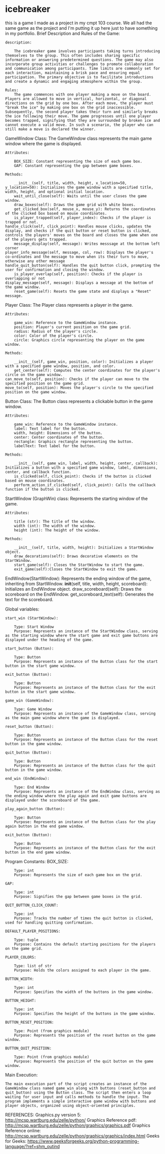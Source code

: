 # icebreaker
this is a game I made as a project in my cmpt 103 course. We all had the same game as the project and I'm putting it up here just to have something in my portfolio.
Brief Description and Rules of the Game:

	description:

		The icebreaker game involves participants taking turns introducing themselves to the group. This often includes sharing specific information or answering predetermined questions. The game may also incorporate group activities or challenges to promote collaboration and communication among participants. Time limits are commonly set for each interaction, maintaining a brisk pace and ensuring equal participation. The primary objective is to facilitate introductions and create a dynamic and engaging atmosphere within the group.

	Rules:
		The game commences with one player making a move on the board. Players are allowed to move in vertical, horizontal, or diagonal directions on the grid by one box. After each move, the player must "break the ice" by making one box on the grid inaccessible. Subsequently, the second player takes their turn and similarly breaks the ice following their move. The game progresses until one player becomes trapped, signifying that they are surrounded by broken ice and cannot execute a valid move. In such a scenario, the player who can still make a move is declared the winner.


GameWindow Class:
    The GameWindow class represents the main game window where the game is displayed.

    Attributes:

        BOX_SIZE: Constant representing the size of each game box.
        GAP: Constant representing the gap between game boxes.
    
    Methods:

        __init__(self, title, width, height, x_location=50, y_location=50): Initializes the game window with a specified title, width, height, and optional initial location.
        wait_until_close(self): Waits until the user closes the game window.
        draw_boxes(self): Draws the game grid with white boxes.
        get_clicked_box(self, mouse_x, mouse_y): Returns the coordinates of the clicked box based on mouse coordinates.
        is_player_trapped(self, player_index): Checks if the player is trapped or not.
	handle_click(self, click_point): Handles mouse clicks, updates the display, and checks if the quit button or reset button is clicked, controls the players' moves on the board and closes the game when one of the players gets trapped.
        message_display(self, message): Writes messsage at the bottom left corner
	player_info_message(self, message, col, row): Displays the player's co-ordinates and the message to move when its their turn to move, otherwise any other message
	handle_quit_button(self): Handles the quit button click, prompting the user for confirmation and closing the window.
        is_player_overlap(self, position): Checks if the player is overlapping or not
	display_message(self, message): Displays a message at the bottom of the game window.
        reset_game(self): Resets the game state and displays a "Reset" message.

Player Class:
    The Player class represents a player in the game.

    Attributes:

        game_win: Reference to the GameWindow instance.
        position: Player's current position on the game grid.
        radius: Radius of the player's circle.
        color: Color of the player's circle.
        circle: Graphics circle representing the player on the game window.
    
    Methods:

        __init__(self, game_win, position, color): Initializes a player with a specified game window, position, and color.
        get_center(self): Computes the center coordinates for the player's circle on the game window.
	can_move_to(self, position): Checks if the player can move to the specified position on the game grid.
	move_to(self, position): Moves the player's circle to the specified position on the game window.
	

Button Class:
    The Button class represents a clickable button in the game window.

    Attributes:

        game_win: Reference to the GameWindow instance.
        label: Text label for the button.
        width, height: Dimensions of the button.
        center: Center coordinates of the button.
        rectangle: Graphics rectangle representing the button.
        labelText: Text label for the button.
    
    Methods:

        __init__(self, game_win, label, width, height, center, callback): Initializes a button with a specified game window, label, dimensions, center, and callback function.
        is_clicked(self, click_point): Checks if the button is clicked based on mouse coordinates.
        perform_action_if_clicked(self, click_point): Calls the callback function if the button is clicked.


StartWindow (GraphWin) class:
    Represents the starting window of the game.

    Attributes:

        title (str): The title of the window.
        width (int): The width of the window.
        height (int): The height of the window.

    Methods:

        __init__(self, title, width, height): Initializes a StartWindow object.
        draw_decorations(self): Draws decorative elements on the StartWindow.
        start_game(self): Closes the StartWindow to start the game.
        exit_game(self):Closes the StartWindow to exit the game.
        

EndWindow(StartWindow):
    Represents the ending window of the game, inheriting from StartWindow.
    __init__(self, title, width, height, scoreboard): Initializes an EndWindow object.
    draw_scoreboard(self): Draws the scoreboard on the EndWindow.
    get_scoreboard_text(self): Generates the text for the scoreboard.



Global variables:

    start_win (StartWindow):

        Type: Start Window
        Purpose: Represents an instance of the StartWindow class, serving as the starting window where the start game and exit game buttons are displayed under the heading of the game.

    start_button (Button):
    
        Type: Button
        Purpose: Represents an instance of the Button class for the start button in the start game window.

    exit_button (Button):
    
        Type: Button
        Purpose: Represents an instance of the Button class for the exit button in the start game window.

    game_win (GameWindow):

        Type: Game Window
        Purpose: Represents an instance of the GameWindow class, serving as the main game window where the game is displayed.
    
    reset_button (Button):

        Type: Button
        Purpose: Represents an instance of the Button class for the reset button in the game window.
    
    quit_button (Button):

        Type: Button
        Purpose: Represents an instance of the Button class for the quit button in the game window.

    end_win (EndWindow):

        Type: End Window
        Purpose: Represents an instance of the EndWindow class, serving as the ending window where the play again and exit game buttons are displayed under the scoreboard of the game.

    play_again_button (Button):
    
        Type: Button
        Purpose: Represents an instance of the Button class for the play again button in the end game window.

    exit_button (Button):
    
        Type: Button
        Purpose: Represents an instance of the Button class for the exit button in the end game window.


Program Constants:
    BOX_SIZE:

        Type: int
        Purpose: Represents the size of each game box on the grid.

    GAP:

        Type: int
        Purpose: Signifies the gap between game boxes in the grid.

    QUIT_BUTTON_CLICK_COUNT:

        Type: int
        Purpose: Tracks the number of times the quit button is clicked, used for handling quitting confirmation.

    DEFAULT_PLAYER_POSITIONS:

        Type: tuple
        Purpose: Contains the default starting positions for the players on the game grid.

    PLAYER_COLORS:

        Type: list of str
        Purpose: Holds the colors assigned to each player in the game.

    BUTTON_WIDTH:

        Type: int
        Purpose: Specifies the width of the buttons in the game window.

    BUTTON_HEIGHT:

        Type: int
        Purpose: Specifies the height of the buttons in the game window.

    BUTTON_RESET_POSITION:

        Type: Point (from graphics module)
        Purpose: Represents the position of the reset button on the game window.

    BUTTON_QUIT_POSITION:

        Type: Point (from graphics module)
        Purpose: Represents the position of the quit button on the game window.

Main Execution:

	The main execution part of the script creates an instance of the GameWindow class named game_win along with buttons (reset_button and quit_button) using the Button class. The script then enters a loop waiting for user input and calls methods to handle the input. The program implements a simple interactive game window with buttons and player objects, organized using object-oriented principles.

REFERENCES:
	Graphics.py version 5: http://mcsp.wartburg.edu/zelle/python/
	Graphics Reference pdf: http://mcsp.wartburg.edu/zelle/python/graphics/graphics.pdf
	Graphics Reference online: http://mcsp.wartburg.edu/zelle/python/graphics/graphics/index.html
	Geeks for Geeks: https://www.geeksforgeeks.org/python-programming-language/?ref=shm_outind
	
